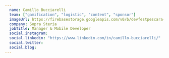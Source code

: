 ```yaml
---
  name: Camillo Bucciarelli
  team: ["gamification", "logistic", "content", "sponsor"]
  imageUrl: https://firebasestorage.googleapis.com/v0/b/devfestpescara-2023.appspot.com/o/team%2Fc-bucciarelli.jpeg?alt=media&token=28ceb5fb-f34f-45b6-b458-6225eca4bae3
  company: Sopra Steria
  jobTitle: Manager & Mobile Developer
  social.instagram: 
  social.linkedin: "https://www.linkedin.com/in/camillo-bucciarelli/"
  social.twitter: 
  social.blog: 
---
```

